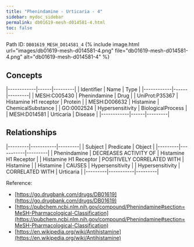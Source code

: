 ```yaml
---
title: "Phenindamine - Urticaria - 4"
sidebar: mydoc_sidebar
permalink: db01619-mesh-d014581-4.html
toc: false 
---
```



Path ID: `DB01619_MESH_D014581_4`
{% include image.html url="images/db01619-mesh-d014581-4.png" file="db01619-mesh-d014581-4.png" alt="db01619-mesh-d014581-4" %}

## Concepts

|------------|------|---------|
| Identifier | Name | Type    |
|------------|------|---------|
| MESH:C005430 | Phenindamine | Drug |
| UniProt:P35367 | Histamine H1 receptor | Protein |
| MESH:D006632 | Histamine | ChemicalSubstance |
| GO:0002524 | Hypersensitivity | BiologicalProcess |
| MESH:D014581 | Urticaria | Disease |
|------------|------|---------|

## Relationships

|---------|-----------|---------|
| Subject | Predicate | Object  |
|---------|-----------|---------|
| Phenindamine | DECREASES ACTIVITY OF | Histamine H1 Receptor |
| Histamine H1 Receptor | POSITIVELY CORRELATED WITH | Histamine |
| Histamine | CAUSES | Hypersensitivity |
| Hypersensitivity | CORRELATED WITH | Urticaria |
|---------|-----------|---------|

Reference: 
  - [https://go.drugbank.com/drugs/DB01619](https://go.drugbank.com/drugs/DB01619)
  - [https://pubchem.ncbi.nlm.nih.gov/compound/Phenindamine#section=MeSH-Pharmacological-Classification](https://pubchem.ncbi.nlm.nih.gov/compound/Phenindamine#section=MeSH-Pharmacological-Classification)
  - [https://en.wikipedia.org/wiki/Antihistamine](https://en.wikipedia.org/wiki/Antihistamine)
